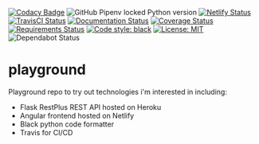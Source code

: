 [![Codacy Badge](https://api.codacy.com/project/badge/Grade/23943168b38b44ffb75b92694a2c130e)](https://www.codacy.com/manual/Antoninj/playground?utm_source=github.com&amp;utm_medium=referral&amp;utm_content=Antoninj/playground&amp;utm_campaign=Badge_Grade)
![GitHub Pipenv locked Python version](https://img.shields.io/github/pipenv/locked/python-version/antoninj/playground)
[![Netlify Status](https://api.netlify.com/api/v1/badges/cb0de478-4b1c-451f-80fe-ab1b576fcee8/deploy-status)](https://app.netlify.com/sites/anto-playground/deploys) [![TravisCI Status](https://travis-ci.org/Antoninj/playground.svg?branch=master)](https://travis-ci.org/Antoninj/playground) [![Documentation Status](https://readthedocs.org/projects/playground-doc/badge/?version=latest)](https://playground-doc.readthedocs.io/en/latest/?badge=latest) [![Coverage Status](https://coveralls.io/repos/github/Antoninj/playground/badge.svg?branch=master)](https://coveralls.io/github/Antoninj/playground?branch=master) [![Requirements Status](https://requires.io/github/Antoninj/playground/requirements.svg?branch=master)](https://requires.io/github/Antoninj/playground/requirements/?branch=master) [![Code style: black](https://img.shields.io/badge/code%20style-black-000000.svg)](https://github.com/psf/black) [![License: MIT](https://img.shields.io/badge/License-MIT-yellow.svg)](https://opensource.org/licenses/MIT) 
![Dependabot Status](https://api.dependabot.com/badges/status?host=github&repo=Antoninj/playground)



# playground
Playground repo to try out technologies i'm interested in including:

- Flask RestPlus REST API hosted on Heroku
- Angular frontend hosted on Netlify
- Black python code formatter
- Travis for CI/CD
